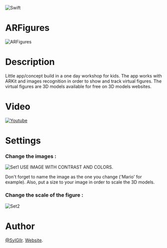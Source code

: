 ![Swift](https://img.shields.io/badge/language-Swift-orange.svg)

# ARFigures
![ARFigures](https://i.ibb.co/WxfnTKg/ARFigures.png)

# Description
Little app/concept build in a one day workshop for kids.
The app works with ARKit and images recognition in order to show and track virtual figures.
The virtual figures are 3D models available for free on 3D models websites.


# Video
[![Youtube](https://img.youtube.com/vi/BLyLvYs_pZw/0.jpg)](https://youtu.be/BLyLvYs_pZw)

# Settings
### Change the images :
![Set1](http://wiki.lesfabriquesduponant.net/images/thumb/7/7b/ARFCI.png/2000px-ARFCI.png)
USE IMAGE WITH CONTRAST AND COLORS.

Don't forget to name the image as the one you change ('Mario' for example). Also, put a size to your image in order to scale the 3D models.

### Change the scale of the figure :
![Set2](http://wiki.lesfabriquesduponant.net/images/thumb/5/5e/ARFME.png/2000px-ARFME.png)

# Author
[@SylGllr](https://twitter.com/SylGllr).
[Website](http://guilliersylvain.raidghost.com).
